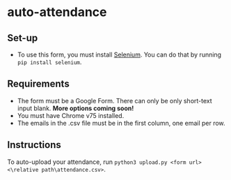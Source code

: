 # auto-attendance

## Set-up
- To use this form, you must install [Selenium](https://selenium-python.readthedocs.io/index.html). You can do that by running `pip install selenium`.

## Requirements
- The form must be a Google Form. There can only be only short-text input blank. **More options coming soon!**
- You must have Chrome v75 installed.
- The emails in the .csv file must be in the first column, one email per row.

## Instructions
To auto-upload your attendance, run `python3 upload.py <form url> <\relative path\attendance.csv>`.
